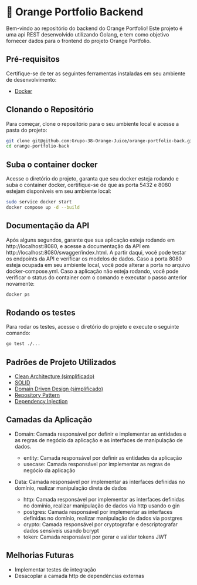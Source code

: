 # 🍊 Orange Portfolio Backend

Bem-vindo ao repositório do backend do Orange Portfolio! Este projeto é uma api REST desenvolvido utilizando Golang, e tem como objetivo fornecer dados para o frontend do projeto Orange Portfolio.

## Pré-requisitos

Certifique-se de ter as seguintes ferramentas instaladas em seu ambiente de desenvolvimento:

- [Docker](https://www.docker.com/)

## Clonando o Repositório

Para começar, clone o repositório para o seu ambiente local e acesse a pasta do projeto:

```bash
git clone git@github.com:Grupo-38-Orange-Juice/orange-portfolio-back.git
cd orange-portfolio-back
```
## Suba o container docker

Acesse o diretório do projeto, garanta que seu docker esteja rodando e suba o container docker, certifique-se de que as porta 5432 e 8080 estejam disponíveis em seu ambiente local:

```bash
sudo service docker start
docker compose up -d --build
```

## Documentação da API

Após alguns segundos, garante que sua aplicação esteja rodando em http://localhost:8080, e acesse a documentação da API em http://localhost:8080/swagger/index.html. A partir daqui, você pode testar os endpoints da API e verificar os modelos de dados.
Caso a porta 8080 esteja ocupada em seu ambiente local, você pode alterar a porta no arquivo docker-compose.yml.
Caso a aplicação não esteja rodando, você pode verificar o status do container com o comando e executar o passo anterior novamente:

```bash
docker ps
```
## Rodando os testes

Para rodar os testes, acesse o diretório do projeto e execute o seguinte comando:

```bash
go test ./...
```

## Padrões de Projeto Utilizados

- [Clean Architecture (simplificado)](https://blog.cleancoder.com/uncle-bob/2012/08/13/the-clean-architecture.html)
- [SOLID](https://en.wikipedia.org/wiki/SOLID)
- [Domain Driven Design (simplificado)](https://en.wikipedia.org/wiki/Domain-driven_design)
- [Repository Pattern](https://docs.microsoft.com/en-us/previous-versions/msp-n-p/ff649690(v=pandp.10)?redirectedfrom=MSDN)
- [Dependency Injection](https://en.wikipedia.org/wiki/Dependency_injection)

## Camadas da Aplicação
- Domain: Camada responsável por definir e implementar as entidades e as regras de negócio da aplicação e as interfaces de manipulação de dados.
  - entity: Camada responsável por definir as entidades da aplicação
  - usecase: Camada responsável por implementar as regras de negócio da aplicação

- Data: Camada responsável por implementar as interfaces definidas no domínio, realizar manipulação direta de dados
  - http: Camada responsável por implementar as interfaces definidas no domínio, realizar manipulação de dados via http usando o gin
  - postgres: Camada responsável por implementar as interfaces definidas no domínio, realizar manipulação de dados via postgres
  - crypto: Camada responsável por cryptografar e descriptografar dados sensíveis usando bcrypt
  - token: Camada responsável por gerar e validar tokens JWT

## Melhorias Futuras

- Implementar testes de integração
- Desacoplar a camada http de dependências externas
